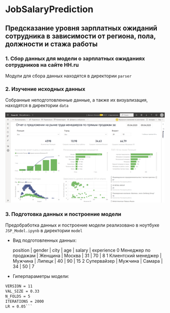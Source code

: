 # JobSalaryPrediction
## Предсказание уровня зарплатных ожиданий сотрудника в зависимости от региона, пола, должности и стажа работы

### 1. Сбор данных для модели о зарплатных ожиданиях сотрудников на сайте HH.ru
Модули для сбора данных находятся в директории `parser`

### 2. Изучение исходных данных
Собранные неподготовленные данные, а также их визуализация, находятся в директории `data`

![](/data/report.png)

### 3. Подготовка данных и построение модели
Предобработка данных и построение модели реализовано в ноутбуке `JSP_Model.ipynb` в директории `model`

* Вид подготовленных данных:

  position                | gender    | city    | age   | salary  | experience
  0 Менеджер по продажам  | Женщина   | Москва  | 31    | 70      | 8
  1 Клиентский менеджер   | Мужчина   | Липецк  | 40    | 90      | 15
  2 Супервайзер           | Мужчина   | Самара  | 34    | 50      | 7


* Гиперпараметры модели:

```RANDOM_SEED = 42
VERSION = 11
VAL_SIZE = 0.33
N_FOLDS = 5
ITERATIONS = 2000
LR = 0.05```
